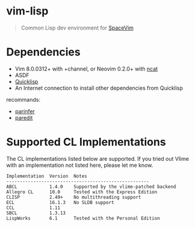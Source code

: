 # vim-lisp

> Common Lisp dev environment for [SpaceVim](https://spacevim.org/layers/lang/lisp/)

# Dependencies

- Vim 8.0.0312+ with +channel, or Neovim 0.2.0+ with [ncat](https://nmap.org/ncat/)
- ASDF
- [Quicklisp](https://www.quicklisp.org/beta/#installation)
- An Internet connection to install other dependencies from Quicklisp

recommands:

- [parinfer](https://github.com/bhurlow/vim-parinfer)
- [paredit](https://github.com/kovisoft/paredit) 

# Supported CL Implementations

The CL implementations listed below are supported. If you tried out Vlime with
an implementation not listed here, please let me know.

```
Implementation  Version  Notes
-----------------------------------------------------
ABCL            1.4.0    Supported by the vlime-patched backend
Allegro CL      10.0     Tested with the Express Edition
CLISP           2.49+    No multithreading support
ECL             16.1.3   No SLDB support
CCL             1.11
SBCL            1.3.13
LispWorks       6.1      Tested with the Personal Edition
```

